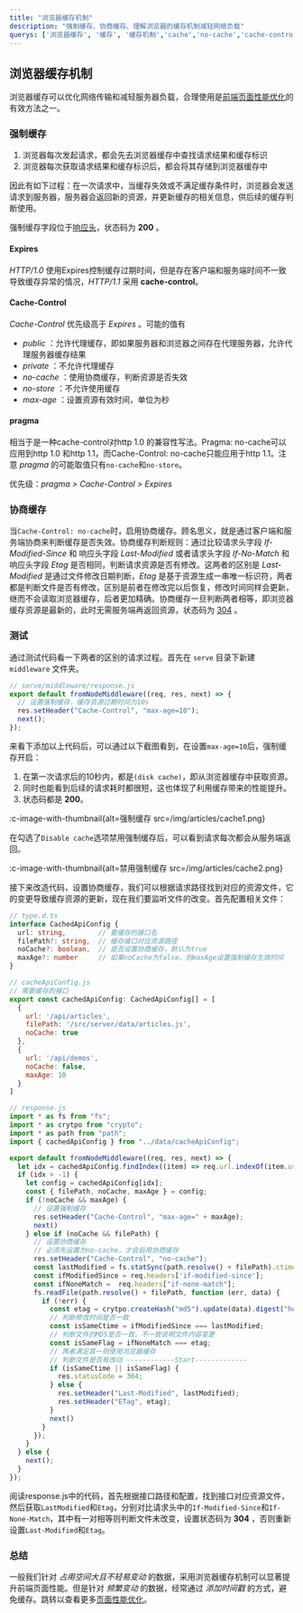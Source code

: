 ```yaml
---
title: "浏览器缓存机制"
description: "强制缓存、协商缓存、理解浏览器的缓存机制减轻网络负载"
querys: ['浏览器缓存', '缓存', '缓存机制','cache','no-cache','cache-control', 'modified', 'modify']
---
```


## 浏览器缓存机制

浏览器缓存可以优化网络传输和减轻服务器负载，合理使用是[前端页面性能优化](/articles/performance/#从网络请求入手)的有效方法之一。

### 强制缓存

1. 浏览器每次发起请求，都会先去浏览器缓存中查找请求结果和缓存标识
2. 浏览器每次获取请求结果和缓存标识后，都会将其存储到浏览器缓存中

因此有如下过程：在一次请求中，当缓存失效或不满足缓存条件时，浏览器会发送请求到服务器，服务器会返回新的资源，并更新缓存的相关信息，供后续的缓存判断使用。

强制缓存字段位于[响应头](/articles/http/#响应头)，状态码为 **200** 。

#### Expires

_HTTP/1.0_ 使用Expires控制缓存过期时间，但是存在客户端和服务端时间不一致导致缓存异常的情况，_HTTP/1.1_ 采用 **cache-control**。

#### Cache-Control

_Cache-Control_ 优先级高于 _Expires_ 。可能的值有

- _public_ ：允许代理缓存，即如果服务器和浏览器之间存在代理服务器，允许代理服务器缓存结果
- _private_ ：不允许代理缓存
- _no-cache_ ：使用协商缓存，判断资源是否失效
- _no-store_ ：不允许使用缓存
- _max-age_ ：设置资源有效时间，单位为秒

#### pragma

相当于是一种cache-control对http 1.0 的兼容性写法。Pragma: no-cache可以应用到http 1.0 和http 1.1，而Cache-Control: no-cache只能应用于http 1.1。注意 _pragma_ 的可能取值只有`no-cache`和`no-store`。

优先级：_pragma > Cache-Control > Expires_

### 协商缓存

当`Cache-Control: no-cache`时，启用协商缓存。顾名思义，就是通过客户端和服务端协商来判断缓存是否失效。协商缓存判断规则：通过比较请求头字段  _If-Modified-Since_ 和 响应头字段 _Last-Modified_ 或者请求头字段 _If-No-Match_ 和响应头字段  _Etag_ 是否相同，判断请求资源是否有修改。这两者的区别是 _Last-Modified_ 是通过文件修改日期判断，_Etag_ 是基于资源生成一串唯一标识符，两者都是判断文件是否有修改，区别是前者在修改完以后恢复，修改时间同样会更新，继而不会读取浏览器缓存，后者更加精确。协商缓存一旦判断两者相等，即浏览器缓存资源是最新的，此时无需服务端再返回资源，状态码为 [304](/articles/http#_304-not-modified) 。

### 测试

通过测试代码看一下两者的区别的请求过程。首先在 `serve` 目录下新建 `middleware` 文件夹。

```js
// serve/middleware/response.js
export default fromNodeMiddleware((req, res, next) => {
  // 设置强制缓存，缓存资源过期时间为10s
  res.setHeader("Cache-Control", "max-age=10");
  next();
});
```

来看下添加以上代码后，可以通过以下截图看到，在设置`max-age=10`后，强制缓存开启：
1. 在第一次请求后的10秒内，都是`(disk cache)`，即从浏览器缓存中获取资源。
2. 同时也能看到后续的请求耗时都很短，这也体现了利用缓存带来的性能提升。
3. 状态码都是 **200**。

:c-image-with-thumbnail{alt=强制缓存 src=/img/articles/cache1.png}

在勾选了`Disable cache`选项禁用强制缓存后，可以看到请求每次都会从服务端返回。

:c-image-with-thumbnail{alt=禁用强制缓存 src=/img/articles/cache2.png}

接下来改造代码，设置协商缓存，我们可以根据请求路径找到对应的资源文件，它的变更导致缓存资源的更新，现在我们要监听文件的改变。首先配置相关文件：

```ts
// type.d.ts
interface CachedApiConfig {
  url: string,        // 要缓存的接口名
  filePath?: string,  // 缓存接口对应资源路径
  noCache?: boolean,  // 是否设置协商缓存，默认为true
  maxAge?: number     // 如果noCache为false，则maxAge设置强制缓存生效时间
}
```

```js
// cacheApiConfig.js
// 需要缓存的接口
export const cachedApiConfig: CachedApiConfig[] = [
  {
    url: '/api/articles',
    filePath: '/src/server/data/articles.js',
    noCache: true
  },
  {
    url: '/api/demos',
    noCache: false,
    maxAge: 10
  }
]
```

```js
// response.js
import * as fs from "fs";
import * as crytpo from "crypto";
import * as path from "path";
import { cachedApiConfig } from "../data/cacheApiConfig";

export default fromNodeMiddleware((req, res, next) => {
  let idx = cachedApiConfig.findIndex((item) => req.url.indexOf(item.url) > -1);
  if (idx > -1) {
    let config = cachedApiConfig[idx];
    const { filePath, noCache, maxAge } = config;
    if (!noCache && maxAge) {
      // 设置强制缓存
      res.setHeader("Cache-Control", "max-age=" + maxAge);
      next()
    } else if (noCache && filePath) {
      // 设置协商缓存
      // 必须先设置为no-cache，才会启用协商缓存
      res.setHeader("Cache-Control", "no-cache");
      const lastModified = fs.statSync(path.resolve() + filePath).ctime.toGMTString();
      const ifModifiedSince = req.headers['if-modified-since'];
      const ifNoneMatch =  req.headers["if-none-match"];
      fs.readFile(path.resolve() + filePath, function (err, data) {
        if (!err) {
          const etag = crytpo.createHash("md5").update(data).digest("hex");
          // 判断修改时间是否一致
          const isSameCtime = ifModifiedSince === lastModified;
          // 判断文件的MD5是否一致，不一致说明文件内容变更
          const isSameFlag = ifNoneMatch === etag;
          // 两者满足其一则使用浏览器缓存
          // 判断文件是否有改动 ------------Start-------------
          if (isSameCtime || isSameFlag) {
            res.statusCode = 304;
          } else {
            res.setHeader("Last-Modified", lastModified);
            res.setHeader("ETag", etag);
          }
          next()
        }
      });
    }
  } else {
    next();
  }
});
```

阅读response.js中的代码，首先根据接口路径和配置，找到接口对应资源文件，然后获取`LastModified`和`Etag`，分别对比请求头中的`If-Modified-Since`和`If-None-Match`，其中有一对相等则判断文件未改变，设置状态码为 **304** ，否则重新设置`Last-Modified`和`Etag`。

### 总结

一般我们针对 _占用空间大且不轻易变动_ 的数据，采用浏览器缓存机制可以显著提升前端页面性能。但是针对 _频繁变动_ 的数据，经常通过 _添加时间戳_ 的方式，避免缓存。跳转以查看更多[页面性能优化](/articles/performance)。
